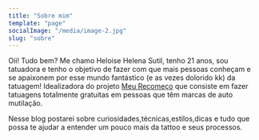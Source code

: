 ```yaml
---
title: "Sobre mim"
template: "page"
socialImage: "/media/image-2.jpg"
slug: "sobre"
---
```


Oii! Tudo bem? Me chamo Heloise Helena Sutil, tenho 21 anos, sou tatuadora e tenho o objetivo de fazer com que mais pessoas conheçam e se apaixonem por esse mundo fantástico (e as vezes dolorido kk) da tatuagem! Idealizadora do projeto [Meu Recomeço](https://meurecomecotattoo.com.br) que consiste em fazer tatuagens totalmente gratuitas em pessoas que têm marcas de auto mutilação.

Nesse blog postarei sobre curiosidades,técnicas,estilos,dicas e tudo que possa te ajudar a entender um pouco mais da tattoo e seus processos.